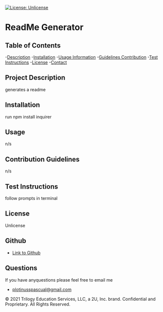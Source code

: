 [![License: Unlicense](https://img.shields.io/badge/license-Unlicense-blue.svg)](http://unlicense.org/)
# ReadMe Generator
## Table of Contents
-[Description](#Project-Description)
-[Installation](#installation)
-[Usage Information](#usage)
-[Guidelines Contribution](#guidelines)
-[Test Instructions](#test)
-[License](#license)
-[Contact](#github)
## Project Description
generates a readme        
## Installation
run npm install inquirer
## Usage
n/s
## Contribution Guidelines
n/s
## Test Instructions
follow prompts in terminal
## License
Unlicense
## Github
- [Link to Github](https://www.github.com/plotinusspascual)
## Questions
If you have anyquestions please feel free to email me
- [plotinusspascual@gmail.com](plotinusspascual@gmail.com)

© 2021 Trilogy Education Services, LLC, a 2U, Inc. brand. Confidential and Proprietary. All Rights Reserved.